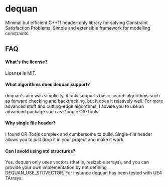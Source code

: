 # dequan
Minimal but efficient C++11 header-only library for solving Constraint Satisfaction Problems.
Simple and extensible framework for modelling constraints.

## FAQ

#### What's the license?
License is MIT.

#### What algorithms does dequan support?
dequan's aim was simplicity, it only supports basic search algorithms such as forward checking and backtracking, but it does it relatively well. 
For more advanced stuff and cutting-edge algorithms, I advise you to use an advanced package such as Google OR-Tools.

#### Why single file header?
I found OR-Tools complex and cumbersome to build. 
Single-file header allows you to just drop it in your project and make it work.

#### Can I avoid using std structures?
Yes. dequan only uses vectors (that is, resizable arrays), and you can provide your own implementation by not defining DEQUAN_USE_STDVECTOR.
For instance dequan has been tested with UE4 TArrays.
